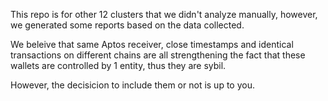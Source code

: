 This repo is for other 12 clusters that we didn't analyze manually, however, we generated some reports based on the data collected.

We beleive that same Aptos receiver, close timestamps and identical transactions on different chains are all strengthening the fact that these wallets are controlled by 1 entity, thus they are sybil. 

However, the decisicion to include them or not is up to you.

